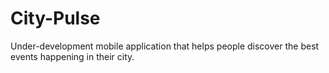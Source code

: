 # City-Pulse
Under-development mobile application that helps people discover the best events happening in their city.
